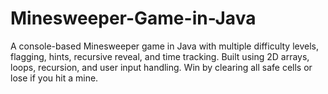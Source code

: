# Minesweeper-Game-in-Java
A console-based Minesweeper game in Java with multiple difficulty levels, flagging, hints, recursive reveal, and time tracking. Built using 2D arrays, loops, recursion, and user input handling. Win by clearing all safe cells or lose if you hit a mine.
